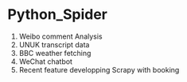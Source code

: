 # Python_Spider
1. Weibo comment Analysis 
2. UNUK transcript data
3. BBC weather fetching
4. WeChat chatbot
5. Recent feature developping Scrapy with booking
